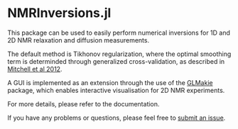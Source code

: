 # NMRInversions.jl

This package can be used to easily perform numerical inversions for 1D and 2D NMR relaxation and diffusion measurements.

The default method is Tikhonov regularization, where the optimal smoothing term is determinded through generalized cross-validation, as described in [Mitchell et al 2012](https://doi.org/10.1016/j.pnmrs.2011.07.002).

A GUI is implemented as an extension through the use of the [GLMakie](https://github.com/MakieOrg/Makie.jl) package, which enables interactive visualisation for 2D NMR experiments.

For more details, please refer to the documentation.

If you have any problems or questions, please feel free to [submit an issue](https://github.com/arismavridis/NMRInversions.jl/issues).
